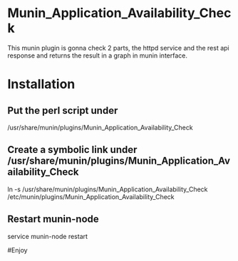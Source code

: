 # Munin_Application_Availability_Check
This munin plugin is gonna check 2 parts, the httpd service and the rest api response and returns the result in a graph in munin interface.

# Installation

## Put the perl script under

/usr/share/munin/plugins/Munin_Application_Availability_Check

## Create a symbolic link under /usr/share/munin/plugins/Munin_Application_Availability_Check

ln -s /usr/share/munin/plugins/Munin_Application_Availability_Check  /etc/munin/plugins/Munin_Application_Availability_Check 

## Restart munin-node

service munin-node restart

#Enjoy
